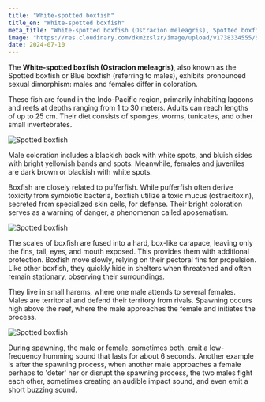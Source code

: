 ```yaml
---
title: "White-spotted boxfish"
title_en: "White-spotted boxfish"
meta_title: "White-spotted boxfish (Ostracion meleagris), Spotted boxfish"
image: "https://res.cloudinary.com/dkm2zslzr/image/upload/v1738334555/Spotted_Boxfish_ftpjiq.png"
date: 2024-07-10
---
```


The **White-spotted boxfish (Ostracion meleagris)**, also known as the Spotted boxfish or Blue boxfish (referring to males), exhibits pronounced sexual dimorphism: males and females differ in coloration.

These fish are found in the Indo-Pacific region, primarily inhabiting lagoons and reefs at depths ranging from 1 to 30 meters. Adults can reach lengths of up to 25 cm. Their diet consists of sponges, worms, tunicates, and other small invertebrates.

![Spotted boxfish](https://res.cloudinary.com/dkm2zslzr/image/upload/v1738334569/Spotted_Boxfish_2968x1670_ihdjsq.png "Spotted boxfish")

Male coloration includes a blackish back with white spots, and bluish sides with bright yellowish bands and spots. Meanwhile, females and juveniles are dark brown or blackish with white spots.

Boxfish are closely related to pufferfish. While pufferfish often derive toxicity from symbiotic bacteria, boxfish utilize a toxic mucus (ostracitoxin), secreted from specialized skin cells, for defense. Their bright coloration serves as a warning of danger, a phenomenon called aposematism.

![Spotted boxfish](https://res.cloudinary.com/dkm2zslzr/image/upload/v1738334561/Spotted_Boxfish_3476x1956_rjpdma.png "Spotted boxfish")

The scales of boxfish are fused into a hard, box-like carapace, leaving only the fins, tail, eyes, and mouth exposed. This provides them with additional protection. Boxfish move slowly, relying on their pectoral fins for propulsion. Like other boxfish, they quickly hide in shelters when threatened and often remain stationary, observing their surroundings.

They live in small harems, where one male attends to several females. Males are territorial and defend their territory from rivals. Spawning occurs high above the reef, where the male approaches the female and initiates the process.

![Spotted boxfish](https://res.cloudinary.com/dkm2zslzr/image/upload/v1738334542/Spotted_Boxfish_3_seookh.png "Spotted boxfish")

During spawning, the male or female, sometimes both, emit a low-frequency humming sound that lasts for about 6 seconds. Another example is after the spawning process, when another male approaches a female perhaps to 'deter' her or disrupt the spawning process, the two males fight each other, sometimes creating an audible impact sound, and even emit a short buzzing sound.